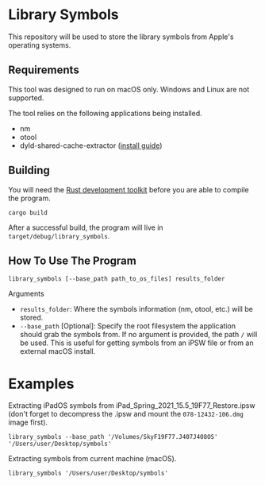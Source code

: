 # Library Symbols

This repository will be used to store the library symbols from Apple's operating systems.

## Requirements

This tool was designed to run on macOS only. Windows and Linux are not supported.

The tool relies on the following applications being installed.

* nm
* otool
* dyld-shared-cache-extractor ([install guide](https://github.com/keith/dyld-shared-cache-extractor#installation))

## Building

You will need the [Rust development toolkit](https://www.rust-lang.org/tools/install) before you are able to compile the program.

```
cargo build
```

After a successful build, the program will live in `target/debug/library_symbols`.

## How To Use The Program

```
library_symbols [--base_path path_to_os_files] results_folder
```

Arguments
* `results_folder`: Where the symbols information (nm, otool, etc.) will be stored.
* `--base_path` [Optional]: Specify the root filesystem the application should grab the symbols from. If no argument is provided, the path `/` will be used. This is useful for getting symbols from an iPSW file or from an external macOS install.

# Examples

Extracting iPadOS symbols from iPad_Spring_2021_15.5_19F77_Restore.ipsw (don't forget to decompress the .ipsw and mount the `078-12432-106.dmg` image first).

```
library_symbols --base_path '/Volumes/SkyF19F77.J407J408OS' '/Users/user/Desktop/symbols'
```

Extracting symbols from current machine (macOS).

```
library_symbols '/Users/user/Desktop/symbols'
```